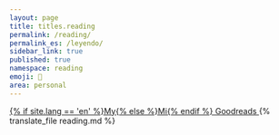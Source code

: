 ```yaml
---
layout: page
title: titles.reading
permalink: /reading/
permalink_es: /leyendo/
sidebar_link: true
published: true
namespace: reading
emoji: 📖
area: personal
---
```


<a href="https://www.goodreads.com/user/show/116528903-luz" target="_blank">
    {% if site.lang == 'en' %}My{% else %}Mi{% endif %} Goodreads
</a>
{% translate_file reading.md %}